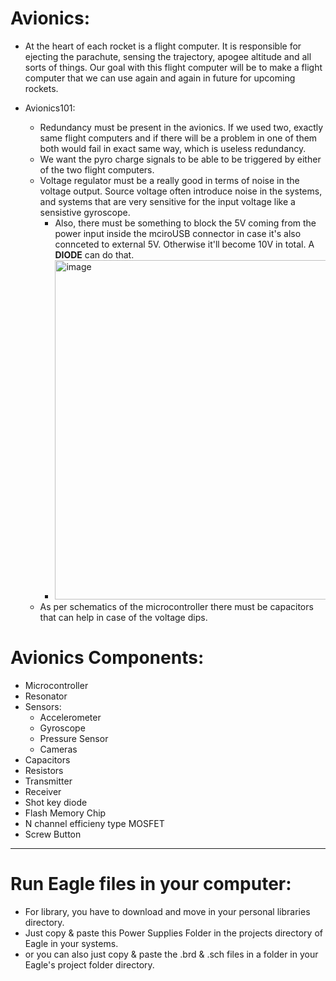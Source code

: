 

# Avionics:

- At the heart of each rocket is a flight computer. It is responsible for ejecting the parachute, sensing the trajectory, apogee altitude and all sorts of things.
Our goal with this flight computer will be to make a flight computer that we can use again and again in future for upcoming rockets.

- Avionics101:
  - Redundancy must be present in the avionics. If we used two, exactly same flight computers and if there will be a problem in one of them both would fail in exact same way, which is useless redundancy.
  - We want the pyro charge signals to be able to be triggered by either of the two flight computers.
  - Voltage regulator must be a really good in terms of noise in the voltage output. Source voltage often introduce noise in the systems, and systems that are very sensitive for the input voltage like a sensistive gyroscope.
    - Also, there must be something to block the 5V coming from the power input inside the mciroUSB connector in case it's also connceted to external 5V. Otherwise it'll become 10V in total. A **DIODE** can do that.
    - <img width="543" alt="image" src="https://github.com/rocket-tech-gsu/HPR_LVL1/assets/110617721/57ef1d58-e476-4d0f-9bf7-48a2c86836a5">
  - As per schematics of the microcontroller there must be capacitors that can help in case of the voltage dips.


# Avionics Components:
- Microcontroller
- Resonator
- Sensors:
  - Accelerometer
  - Gyroscope
  - Pressure Sensor
  - Cameras
- Capacitors
- Resistors
- Transmitter
- Receiver
- Shot key diode
- Flash Memory Chip
- N channel efficieny type MOSFET
- Screw Button
---------
# Run Eagle files in your computer:
- For library, you have to download and move in your personal libraries directory.
- Just copy & paste this Power Supplies Folder in the projects directory of Eagle in your systems.
- or you can also just copy & paste the .brd & .sch files in a folder in your Eagle's project folder directory.

